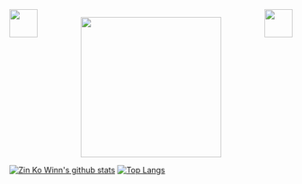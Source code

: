 <!--
**ZinKoWinn/zinkowinn** is a ✨ _special_ ✨ repository because its `README.md` (this file) appears on your GitHub profile.

Here are some ideas to get you started:

- 🔭 I’m currently working on ...
- 🌱 I’m currently learning ...
- 👯 I’m looking to collaborate on ...
- 🤔 I’m looking for help with ...
- 💬 Ask me about ...
- 📫 How to reach me: ...
- 😄 Pronouns: ...
- ⚡ Fun fact: ...
-->

<img align="left" src="https://media.giphy.com/media/8SRqnPebX1H8lQy5YR/giphy.gif" width="50px" height="50px">
<img align="right" src="https://media.giphy.com/media/ksE9feSa2b4V2GYwY4/giphy.gif" width="50px" height="50px">
<p align="center">
  <img src="https://media.giphy.com/media/cUAGuLiEcTBwRfkAQq/giphy.gif" width="250px" height="250px">
</p>


[![Zin Ko Winn's github stats](https://github-readme-stats.vercel.app/api?username=ZinKoWinn&show_icons=true&line_height=21&show_icons=true&theme=vue-dark)](https://github.com/ZinKoWinn/github-readme-stats)
[![Top Langs](https://github-readme-stats.vercel.app/api/top-langs/?username=ZinKoWinn&show_icons=true&layout=compact&theme=vue-dark)](https://github.com/ZinKoWinn/github-readme-stats)




